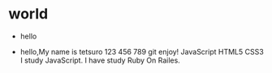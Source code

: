 # world
- hello

- hello,My name is tetsuro
123
456
789
git enjoy!
JavaScript
HTML5
CSS3
I study JavaScript.
I have study Ruby On Railes.
